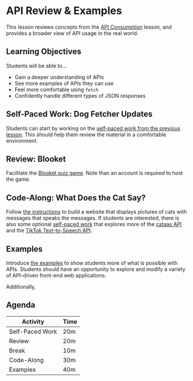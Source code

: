 # API Review & Examples
This lesson reviews concepts from the [API Consumption](../ApiConsumption/) lesson, and provides a broader view of API usage in the real world.

## Learning Objectives
Students will be able to...

- Gain a deeper understanding of APIs
- See more examples of APIs they can use
- Feel more comfortable using `fetch`
- Confidently handle different types of JSON responses

## Self-Paced Work: Dog Fetcher Updates
Students can start by working on the [self-paced work from the previous lesson](../ApiConsumption/DogFetcherSelfPacedWork.md). This should help them review the material in a comfortable environment.

## Review: Blooket
Facilitate the [Blooket quiz game](https://dashboard.blooket.com/set/6422fe57d17b5fa22d5eb76d). Note than an account is required to host the game.

## Code-Along: What Does the Cat Say?
Follow [the instructions](CatSayCodeAlong.md) to build a website that displays pictures of cats with messages that speaks the messages. If students are interested, there is also some optional [self-paced work](CatSaySelfPacedWork.md) that explores more of the [cataas API](https://cataas.com/#/) and the [TikTok Text-to-Speech API](https://weilbyte.github.io/tiktok-tts/).

## Examples
Introduce [the examples](Examples.md) to show students more of what is possible with APIs. Students should have an opportunity to explore and modify a variety of API-driven front-end web applications.

Additionally, 

## Agenda

| Activity | Time |
|-|-|
| Self-Paced Work | 20m |
| Review | 20m |
| Break | 10m |
| Code-Along | 30m |
| Examples | 40m |
